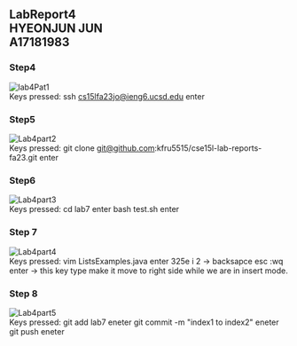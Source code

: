 LabReport4 <br> 
HYEONJUN JUN <br>
A17181983 <br>
---
### Step4
![lab4Pat1](https://github.com/kfru5515/cse15l-lab-reports-fa23/assets/120256621/52fdf45c-a0da-4107-ba20-71874847ca3d)
<br>
Keys pressed: ssh cs15lfa23jo@ieng6.ucsd.edu enter
### Step5
![Lab4part2](https://github.com/kfru5515/cse15l-lab-reports-fa23/assets/120256621/59d436d5-8d36-4956-8773-e62398bf68e0)
<br>
Keys pressed: git clone git@github.com:kfru5515/cse15l-lab-reports-fa23.git enter
### Step6
![Lab4part3](https://github.com/kfru5515/cse15l-lab-reports-fa23/assets/120256621/75e0b581-d1af-423f-bcae-ac0025e2c417)
<br>
Keys pressed: cd lab7 enter bash test.sh enter
### Step 7
![Lab4part4](https://github.com/kfru5515/cse15l-lab-reports-fa23/assets/120256621/847fb87c-c208-4413-9f74-27b99d27207e)
<br>
Keys pressed: vim ListsExamples.java enter 325e i 2 -> backsapce esc :wq enter
-> this key type make it move to right side while we are in insert mode. 
### Step 8
![Lab4part5](https://github.com/kfru5515/cse15l-lab-reports-fa23/assets/120256621/55e483b6-8c97-4f7b-9d82-70249f974616)
<br>
Keys pressed: git add lab7 eneter git commit -m "index1 to index2" eneter git push eneter
